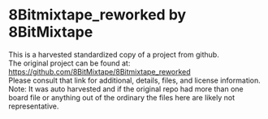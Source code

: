 
# 8Bitmixtape_reworked by 8BitMixtape  
This is a harvested standardized copy of a project from github.  
The original project can be found at:  
https://github.com/8BitMixtape/8Bitmixtape_reworked  
Please consult that link for additional, details, files, and license information.  
Note: It was auto harvested and if the original repo had more than one board file or anything out of the ordinary the files here are likely not representative.  
    